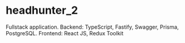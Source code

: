 # headhunter_2
Fullstack application. Backend: TypeScript, Fastify, Swagger, Prisma, PostgreSQL. Frontend: React JS, Redux Toolkit

